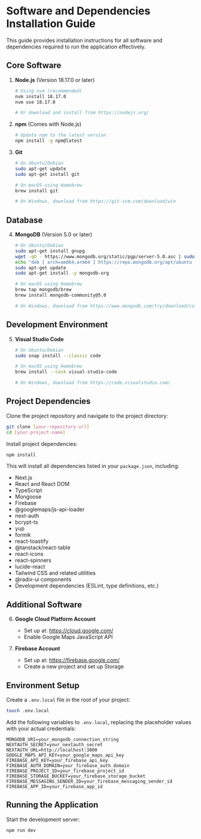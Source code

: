 # Software and Dependencies Installation Guide

This guide provides installation instructions for all software and dependencies required to run the application effectively.

## Core Software

1. **Node.js** (Version 18.17.0 or later)
   ```bash
   # Using nvm (recommended)
   nvm install 18.17.0
   nvm use 18.17.0

   # Or download and install from https://nodejs.org/
   ```

2. **npm** (Comes with Node.js)
   ```bash
   # Update npm to the latest version
   npm install -g npm@latest
   ```

3. **Git**
   ```bash
   # On Ubuntu/Debian
   sudo apt-get update
   sudo apt-get install git

   # On macOS using Homebrew
   brew install git

   # On Windows, download from https://git-scm.com/download/win
   ```

## Database

4. **MongoDB** (Version 5.0 or later)
   ```bash
   # On Ubuntu/Debian
   sudo apt-get install gnupg
   wget -qO - https://www.mongodb.org/static/pgp/server-5.0.asc | sudo apt-key add -
   echo "deb [ arch=amd64,arm64 ] https://repo.mongodb.org/apt/ubuntu focal/mongodb-org/5.0 multiverse" | sudo tee /etc/apt/sources.list.d/mongodb-org-5.0.list
   sudo apt-get update
   sudo apt-get install -y mongodb-org

   # On macOS using Homebrew
   brew tap mongodb/brew
   brew install mongodb-community@5.0

   # On Windows, download from https://www.mongodb.com/try/download/community
   ```

## Development Environment

5. **Visual Studio Code**
   ```bash
   # On Ubuntu/Debian
   sudo snap install --classic code

   # On macOS using Homebrew
   brew install --cask visual-studio-code

   # On Windows, download from https://code.visualstudio.com/
   ```

## Project Dependencies

Clone the project repository and navigate to the project directory:

```bash
git clone [your-repository-url]
cd [your-project-name]
```

Install project dependencies:

```bash
npm install
```

This will install all dependencies listed in your `package.json`, including:

- Next.js
- React and React DOM
- TypeScript
- Mongoose
- Firebase
- @googlemaps/js-api-loader
- next-auth
- bcrypt-ts
- yup
- formik
- react-toastify
- @tanstack/react-table
- react-icons
- react-spinners
- lucide-react
- Tailwind CSS and related utilities
- @radix-ui components
- Development dependencies (ESLint, type definitions, etc.)

## Additional Software

6. **Google Cloud Platform Account**
   - Set up at: https://cloud.google.com/
   - Enable Google Maps JavaScript API

7. **Firebase Account**
   - Set up at: https://firebase.google.com/
   - Create a new project and set up Storage

## Environment Setup

Create a `.env.local` file in the root of your project:

```bash
touch .env.local
```

Add the following variables to `.env.local`, replacing the placeholder values with your actual credentials:

```
MONGODB_URI=your_mongodb_connection_string
NEXTAUTH_SECRET=your_nextauth_secret
NEXTAUTH_URL=http://localhost:3000
GOOGLE_MAPS_API_KEY=your_google_maps_api_key
FIREBASE_API_KEY=your_firebase_api_key
FIREBASE_AUTH_DOMAIN=your_firebase_auth_domain
FIREBASE_PROJECT_ID=your_firebase_project_id
FIREBASE_STORAGE_BUCKET=your_firebase_storage_bucket
FIREBASE_MESSAGING_SENDER_ID=your_firebase_messaging_sender_id
FIREBASE_APP_ID=your_firebase_app_id
```

## Running the Application

Start the development server:

```bash
npm run dev
```
